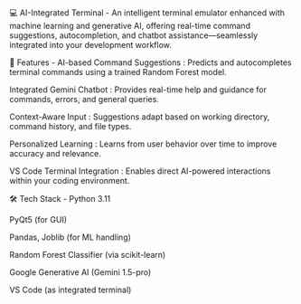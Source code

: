 💻 AI-Integrated Terminal -
An intelligent terminal emulator enhanced with machine learning and generative AI, offering real-time command suggestions, autocompletion, and chatbot assistance—seamlessly integrated into your development workflow.

🚀 Features -
AI-based Command Suggestions :
Predicts and autocompletes terminal commands using a trained Random Forest model.

Integrated Gemini Chatbot :
Provides real-time help and guidance for commands, errors, and general queries.

Context-Aware Input :
Suggestions adapt based on working directory, command history, and file types.

Personalized Learning :
Learns from user behavior over time to improve accuracy and relevance.

VS Code Terminal Integration :
Enables direct AI-powered interactions within your coding environment.

🛠️ Tech Stack -
Python 3.11

PyQt5 (for GUI)

Pandas, Joblib (for ML handling)

Random Forest Classifier (via scikit-learn)

Google Generative AI (Gemini 1.5-pro)

VS Code (as integrated terminal)

